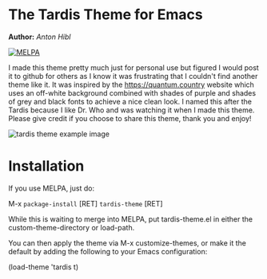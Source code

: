 # The Tardis Theme for Emacs
**Author:** *Anton Hibl*

[![MELPA](https://melpa.org/packages/tardis-theme-badge.svg)](https://melpa.org/#/tardis-theme)

I made this theme pretty much just for personal use but figured I would post it
to github for others as I know it was frustrating that I couldn't find another
theme like it. It was inspired by the https://quantum.country website which uses an
off-white background combined with shades of purple and shades of grey and black
fonts to achieve a nice clean look. I named this after the Tardis because I like
Dr. Who and was watching it when I made this theme. Please give credit if you
choose to share this theme, thank you and enjoy!

![tardis theme example image](./tardis-theme.jpg)

# Installation

If you use MELPA, just do:

M-x `package-install` [RET] `tardis-theme` [RET]

While this is waiting to merge into MELPA, put tardis-theme.el in either the
custom-theme-directory or load-path.

You can then apply the theme via M-x customize-themes, or make it the default by adding the following to your Emacs configuration:

   (load-theme 'tardis t)
